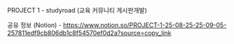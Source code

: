 PROJECT 1 - studyroad (교육 커뮤니티 게시판개발)

공유 정보 (Notion) - https://www.notion.so/PROJECT-1-25-08-25-25-09-05-257811edf9cb806db1c8f54570ef0d2a?source=copy_link
